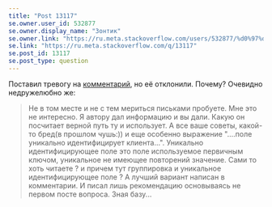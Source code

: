 ```yaml
---
title: "Post 13117"
se.owner.user_id: 532877
se.owner.display_name: "Зонтик"
se.owner.link: "https://ru.meta.stackoverflow.com/users/532877/%d0%97%d0%be%d0%bd%d1%82%d0%b8%d0%ba"
se.link: "https://ru.meta.stackoverflow.com/q/13117"
se.post_id: 13117
se.post_type: question
---
```

<p>Поставил тревогу на <a href="https://ru.stackoverflow.com/questions/413770/413773#comment415946_413773">комментарий</a>, но её отклонили. Почему? Очевидно недружелюбно же:</p>
<blockquote class="spoiler">
<p>Не в том месте и не с тем мериться письками пробуете. Мне это не интересно. Я автору дал информацию и вы дали. Какую он посчитает верной путь ту и использует. А все ваше советы, какой-то бред(в прошлом чушь:)) и еще особенно выражение &quot;....поле уникально идентифицирует клиента...&quot;. Уникально идентифицирующее поле это поле используемое первичным ключом, уникальное не имеющее повторений значение. Сами то хоть читаете ? и причем тут группировка и уникальное идентифицирующее поле ? А лучший вариант написан в комментарии. И писал лишь рекомендацию основываясь не первом посте вопроса. Зная базу...</p>
</blockquote>
